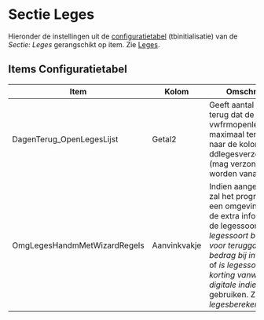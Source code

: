 # Sectie Leges

Hieronder de instellingen uit de [configuratietabel](/docs/instellen_inrichten/configuratie.md) (tbinitialisatie) van de *Sectie: Leges* gerangschikt op item. Zie [Leges](/docs/probleemoplossing/module_overstijgende_schermen/leges?s[]=leges.md).

## Items Configuratietabel

| Item | Kolom | Omschrijving |
|---|---|---|
| DagenTerug_OpenLegesLijst | Getal2 |Geeft aantal dagen terug dat de view vwfrmopenlegesregels maximaal terugkijkt naar de kolom ddlegesverzonden (mag verzonden worden vanaf). |
| OmgLegesHandmMetWizardRegels | Aanvinkvakje |Indien aangevinkt dan zal het programma bij een omgevingszaak de extra informatie bij de legessoort zoals *is legessoort bedoeld voor teruggave-bedrag bij intrekking* of *is legessoort voor korting vanwege digitale indiening*, gebruiken. Zie lemma *legesberekening*. |
